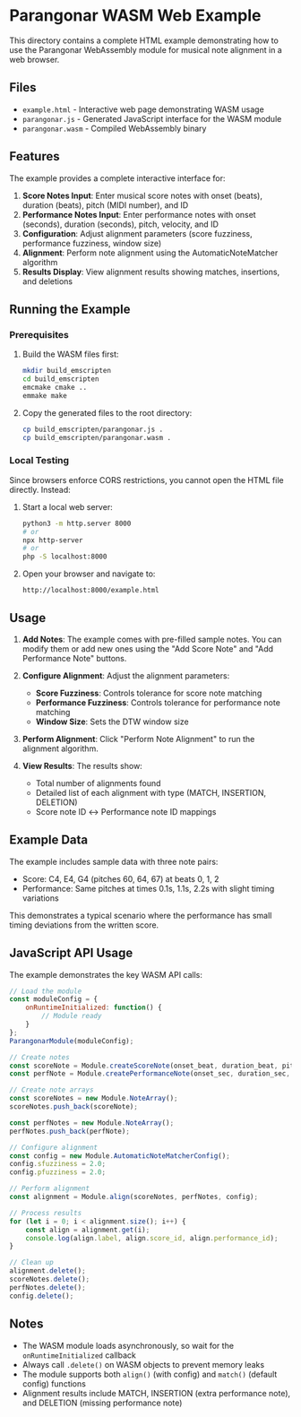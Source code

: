 # Parangonar WASM Web Example

This directory contains a complete HTML example demonstrating how to use the Parangonar WebAssembly module for musical note alignment in a web browser.

## Files

- `example.html` - Interactive web page demonstrating WASM usage
- `parangonar.js` - Generated JavaScript interface for the WASM module  
- `parangonar.wasm` - Compiled WebAssembly binary

## Features

The example provides a complete interactive interface for:

1. **Score Notes Input**: Enter musical score notes with onset (beats), duration (beats), pitch (MIDI number), and ID
2. **Performance Notes Input**: Enter performance notes with onset (seconds), duration (seconds), pitch, velocity, and ID
3. **Configuration**: Adjust alignment parameters (score fuzziness, performance fuzziness, window size)
4. **Alignment**: Perform note alignment using the AutomaticNoteMatcher algorithm
5. **Results Display**: View alignment results showing matches, insertions, and deletions

## Running the Example

### Prerequisites

1. Build the WASM files first:
   ```bash
   mkdir build_emscripten
   cd build_emscripten
   emcmake cmake ..
   emmake make
   ```

2. Copy the generated files to the root directory:
   ```bash
   cp build_emscripten/parangonar.js .
   cp build_emscripten/parangonar.wasm .
   ```

### Local Testing

Since browsers enforce CORS restrictions, you cannot open the HTML file directly. Instead:

1. Start a local web server:
   ```bash
   python3 -m http.server 8000
   # or
   npx http-server
   # or  
   php -S localhost:8000
   ```

2. Open your browser and navigate to:
   ```
   http://localhost:8000/example.html
   ```

## Usage

1. **Add Notes**: The example comes with pre-filled sample notes. You can modify them or add new ones using the "Add Score Note" and "Add Performance Note" buttons.

2. **Configure Alignment**: Adjust the alignment parameters:
   - **Score Fuzziness**: Controls tolerance for score note matching
   - **Performance Fuzziness**: Controls tolerance for performance note matching  
   - **Window Size**: Sets the DTW window size

3. **Perform Alignment**: Click "Perform Note Alignment" to run the alignment algorithm.

4. **View Results**: The results show:
   - Total number of alignments found
   - Detailed list of each alignment with type (MATCH, INSERTION, DELETION)
   - Score note ID ↔ Performance note ID mappings

## Example Data

The example includes sample data with three note pairs:
- Score: C4, E4, G4 (pitches 60, 64, 67) at beats 0, 1, 2
- Performance: Same pitches at times 0.1s, 1.1s, 2.2s with slight timing variations

This demonstrates a typical scenario where the performance has small timing deviations from the written score.

## JavaScript API Usage

The example demonstrates the key WASM API calls:

```javascript
// Load the module
const moduleConfig = {
    onRuntimeInitialized: function() {
        // Module ready
    }
};
ParangonarModule(moduleConfig);

// Create notes
const scoreNote = Module.createScoreNote(onset_beat, duration_beat, pitch, id);
const perfNote = Module.createPerformanceNote(onset_sec, duration_sec, pitch, velocity, id);

// Create note arrays
const scoreNotes = new Module.NoteArray();
scoreNotes.push_back(scoreNote);

const perfNotes = new Module.NoteArray();
perfNotes.push_back(perfNote);

// Configure alignment
const config = new Module.AutomaticNoteMatcherConfig();
config.sfuzziness = 2.0;
config.pfuzziness = 2.0;

// Perform alignment
const alignment = Module.align(scoreNotes, perfNotes, config);

// Process results
for (let i = 0; i < alignment.size(); i++) {
    const align = alignment.get(i);
    console.log(align.label, align.score_id, align.performance_id);
}

// Clean up
alignment.delete();
scoreNotes.delete();
perfNotes.delete();
config.delete();
```

## Notes

- The WASM module loads asynchronously, so wait for the `onRuntimeInitialized` callback
- Always call `.delete()` on WASM objects to prevent memory leaks
- The module supports both `align()` (with config) and `match()` (default config) functions
- Alignment results include MATCH, INSERTION (extra performance note), and DELETION (missing performance note)